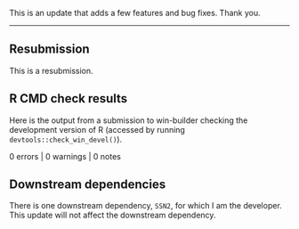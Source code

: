 This is an update that adds a few features and bug fixes. Thank you.

-------

## Resubmission

This is a resubmission.

## R CMD check results

Here is the output from a submission to win-builder checking the 
development version of R (accessed by running `devtools::check_win_devel()`). 

0 errors | 0 warnings | 0 notes

## Downstream dependencies

There is one downstream dependency, `SSN2`, for which I am the developer. This 
update will not affect the downstream dependency.

